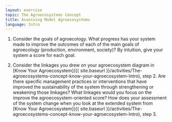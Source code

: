 ```yaml
---
layout: exercise
topic: The Agroecosystems Concept
title: Assessing Model Agroecosystems
language: Intro
---
```


1. Consider the goals of agroecology. What progress has your system made to
improve the outcomes of each of the main goals of agroecology (production,
environment, society)? By intuition, give your system a score for each goal.

2. Consider the linkages you drew on your agroecosystem diagram in [Know Your Agroecosystem]({{ site.baseurl }}/activities/The-agroecosystems-concept-know-your-agroecosystem-Intro), step 2.
Are there specific management practices or interventions that have improved the 
sustainability of the system through strengthening or weakening those linkages?
What linkages would you focus on the improve the agroecosystem-oriented score?
How does your assessment of the system change when you look at the extended
system from [Know Your Agroecosystem]({{ site.baseurl }}/activities/The-agroecosystems-concept-know-your-agroecosystem-Intro), step 3.
